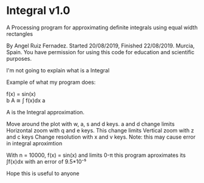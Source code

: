 # Integral v1.0
A Processing program for approximating definite integrals using equal width rectangles

By Angel Ruiz Fernadez. Started 20/08/2019, Finished 22/08/2019. Murcia, Spain.
You have permission for using this code for education and scientific purposes.

I'm not going to explain what is a Integral

Example of what my program does:

f(x) = sin(x)   
    b
A ≅ ∫ f(x)dx
    a
 
A is the Integral approximation.

Move around the plot with w, a, s and d keys. a and d change limits
Horizontal zoom with q and e keys. This change limits
Vertical zoom with z and c keys
Change resolution with x and v keys. Note: this may cause error in integral aproximtion

With n = 10000, f(x) = sin(x) and limits 0-π this program aproximates its ∫f(x)dx with an error of 9.5*10⁻⁵

Hope this is useful to anyone
